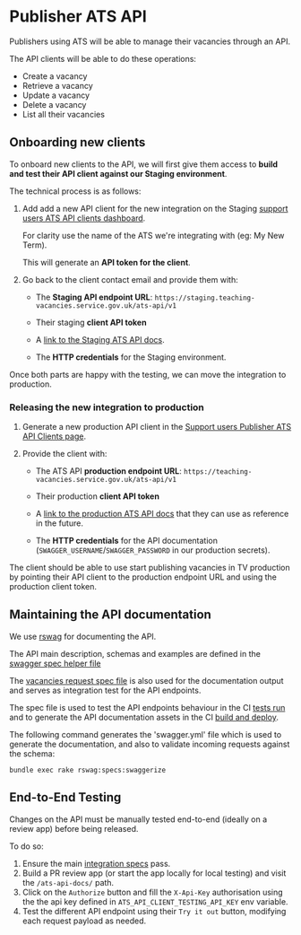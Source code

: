 # Publisher ATS API

Publishers using ATS will be able to manage their vacancies through an API.

The API clients will be able to do these operations:
- Create a vacancy
- Retrieve a vacancy
- Update a vacancy
- Delete a vacancy
- List all their vacancies


## Onboarding new clients

To onboard new clients to the API, we will first give them access to **build and test their API client against our Staging environment**.

The technical process is as follows:

1. Add add a new API client for the new integration on the Staging [support users ATS API clients dashboard](https://staging.teaching-vacancies.service.gov.uk/support-users/publisher_ats_api_clients).

   For clarity use the name of the ATS we're integrating with (eg: My New Term).

   This will generate an **API token for the client**.

3. Go back to the client contact email and provide them with:

    - The **Staging API endpoint URL**: `https://staging.teaching-vacancies.service.gov.uk/ats-api/v1`

    - Their staging **client API token**

    - A [link to the Staging ATS API docs](https://staging.teaching-vacancies.service.gov.uk/ats-api-docs/index.html).

    - The **HTTP credentials** for the Staging environment.


Once both parts are happy with the testing, we can move the integration to production.

### Releasing the new integration to production

1. Generate a new production API client in the [Support users Publisher ATS API Clients page](https://teaching-vacancies.service.gov.uk/support-users/publisher_ats_api_clients).
2. Provide the client with:

    - The ATS API **production endpoint URL**: `https://teaching-vacancies.service.gov.uk/ats-api/v1`

    - Their production **client API token**

    - A [link to the production ATS API docs](https://teaching-vacancies.service.gov.uk/ats-api-docs) that they can use as reference in the future.

    - The **HTTP credentials** for the API documentation (`SWAGGER_USERNAME`/`SWAGGER_PASSWORD` in our production secrets).

The client should be able to use start publishing vacancies in TV production by pointing their API client to the production endpoint URL and using the production client token.

## Maintaining the API documentation

We use [rswag](https://github.com/rswag/rswag) for documenting the API.

The API main description, schemas and examples are defined in the [swagger spec helper file](/spec/swagger_helper.rb)

The [vacancies request spec file](/spec/requests/publishers/ats_api/v1/vacancies_spec.rb) is also used for the documentation output and serves as integration test for the API endpoints.

The spec file is used to test the API endpoints behaviour in the CI [tests run](/.github/workflows/test.yml) and to generate the API documentation assets in the CI [build and deploy](/.github/workflows/build_and_deploy.yml).

The following command generates the 'swagger.yml' file which is used to generate the documentation, and also to validate incoming requests against the schema:

`bundle exec rake rswag:specs:swaggerize`

## End-to-End Testing

Changes on the API must be manually tested end-to-end (ideally on a review app) before being released.

To do so:

1. Ensure the main [integration specs](/spec/requests/publishers/ats_api/v1/vacancies_spec.rb) pass.
2. Build a PR review app (or start the app locally for local testing) and visit the `/ats-api-docs/` path.
3. Click on the `Authorize` button and fill the `X-Api-Key` authorisation using the the api key defined in `ATS_API_CLIENT_TESTING_API_KEY` env variable.
4. Test the different API endpoint using their `Try it out` button, modifying each request payload as needed.
